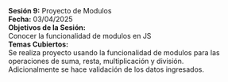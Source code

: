 <!DOCTYPE html>
<html>
    <body>
        <strong>Sesión 9:</strong> Proyecto de Modulos
        <br>
        <strong>Fecha:</strong> 03/04/2025
        <br>
        <strong>Objetivos de la Sesión:</strong>
        <br>
        Conocer la funcionalidad de modulos en JS
        <br>
        <strong>Temas Cubiertos:</strong>
        <br>
        Se realiza proyecto usando la funcionalidad de modulos para las operaciones de suma, resta, multiplicación y división.
        <br>
        Adicionalmente se hace validación de los datos ingresados.
    </body>
</html>